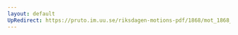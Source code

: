 ```yaml
---
layout: default
UpRedirect: https://pruto.im.uu.se/riksdagen-motions-pdf/1868/mot_1868__ak__80/mot_1868__ak__80-003.pdf
---
```

